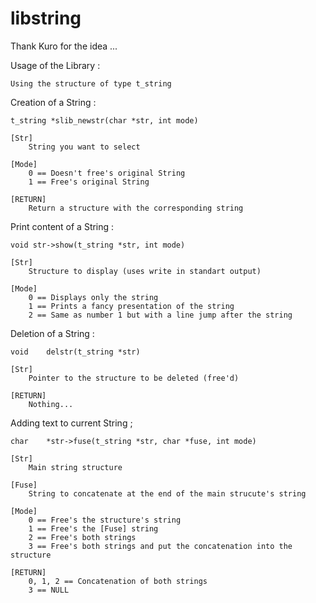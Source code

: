 # libstring
Thank Kuro for the idea ...

Usage of the Library :

    Using the structure of type t_string

Creation of a String :

    t_string *slib_newstr(char *str, int mode)

    [Str] 
        String you want to select

    [Mode]
        0 == Doesn't free's original String
        1 == Free's original String

    [RETURN]
        Return a structure with the corresponding string

Print content of a String :

    void str->show(t_string *str, int mode)
    
    [Str]
        Structure to display (uses write in standart output)

    [Mode]
        0 == Displays only the string
        1 == Prints a fancy presentation of the string
        2 == Same as number 1 but with a line jump after the string

Deletion of a String :

    void    delstr(t_string *str)

    [Str]
        Pointer to the structure to be deleted (free'd)

    [RETURN]
        Nothing...

Adding text to current String ;

    char    *str->fuse(t_string *str, char *fuse, int mode)

    [Str]
        Main string structure
    
    [Fuse]
        String to concatenate at the end of the main strucute's string
    
    [Mode]
        0 == Free's the structure's string
        1 == Free's the [Fuse] string
        2 == Free's both strings
        3 == Free's both strings and put the concatenation into the structure

    [RETURN]
        0, 1, 2 == Concatenation of both strings
        3 == NULL